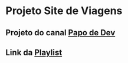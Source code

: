 # Projeto Site de Viagens 
##

## Projeto do canal [Papo de Dev](https://www.youtube.com/channel/UCRhKK6VrISnIWPJjYxBPKnA)
## Link da [Playlist](https://www.youtube.com/watch?v=kpn2SSYNsR8&list=PLOUrDmh7c7mVzTETBVBerrMawaLd-4RMs)


## 

